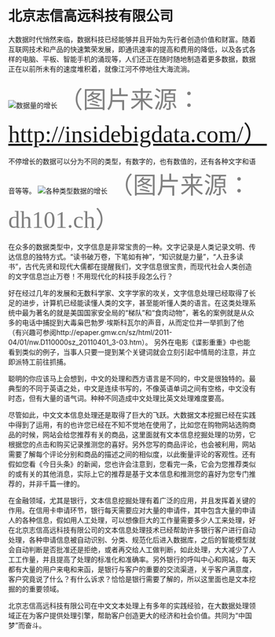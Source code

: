# 北京志信高远科技有限公司

大数据时代悄然来临，数据科技已经能够并且开始为先行者创造价值和财富。随着互联网技术和产品的快速繁荣发展，即通讯速率的提高和费用的降低，以及各式各样的电脑、平板、智能手机的涌现等，人们还正在随时随地制造着更多数据，数据正在以前所未有的速度堆积着，就像江河不停地往大海流淌。

![数据量的增长](http://insidebigdata.com/wp-content/uploads/2017/02/data-growth_HPE-guide.png) 
<font color=gray size=9 face="斜体">（图片来源：http://insidebigdata.com/）</font>

不停增长的数据可以分为不同的类型，有数字的，也有数值的，还有各种文字和语音等等。
![各种类型数据的增长](https://digitalhumanities101.files.wordpress.com/2014/10/data-growth.jpg)
<font color=gray size=9 face="斜体">（图片来源：dh101.ch）</font>

在众多的数据类型中，文字信息是非常宝贵的一种。文字记录是人类记录文明、传达信息的独特方式。“读书破万卷，下笔如有神”，“知识就是力量”，“人丑多读书”，古代先贤和现代大儒都在提醒我们，文字信息很宝贵，而现代社会人类创造的文字信息岂止万卷！不用现代化的科技手段怎么行？

好在经过几年的发展和无数科学家、文字学家的攻关，文字信息处理已经取得了长足的进步，计算机已经能读懂人类的文字，甚至能听懂人类的语言。在这类处理系统中最为著名的就是美国国家安全局的“梯队”和“食肉动物”，著名的案例就是从众多的电话中捕捉到大毒枭巴勃罗·埃斯科瓦尔的声音，从而定位并一举抓到了他（有兴趣可参阅http://epaper.gmw.cn/sz/html/2011-04/01/nw.D110000sz_20110401_3-03.htm）。 另外在电影《谍影重重》中也能看到类似的例子，当事人只要一提到某个关键词就会立刻引起中情局的注意，并立即派特工前往抓捕。

聪明的你应该马上会想到，中文的处理和西方语言是不同的，中文是很独特的。最典型的不同于英语之处，中文是连续书写的，不像英语单词之间有空格，中文没有时态，但有大量的语气词。种种不同造成中文处理比英文处理难度要高。

尽管如此，中文文本信息处理还是取得了巨大的飞跃。大数据文本挖掘已经在实践中得到了运用，有的也许您已经在不知不觉地在使用了，比如您在购物网站选购商品的时候，网站会给您推荐有关的商品，这里面就有文本信息挖掘处理的功劳，它根据您的点击和购买记录推测您的喜好。另外您写的商品评论，也会被利用，网站需要了解每个评论分别和商品的描述之间的相似度，以此衡量评论的客观性。还有假如您看《今日头条》的新闻，您也许会注意到，您看完一条，它会为您推荐类似的或有关的其他消息，实际上它的推荐是基于文本信息和推测您的喜好为您专门推荐的，并非千篇一律的。

在金融领域，尤其是银行，文本信息挖掘处理有着广泛的应用，并且发挥着关键的作用。在信用卡申请环节，银行每天需要应对大量的申请件，其中包含大量的申请人的各种信息，假如用人工处理，可以想像巨大的工作量需要多少人工来处理，好在北京志信高远科技有限公司的文本信息处理技术已经帮助许多银行客户进行自动处理，各种申请信息被自动识别、分类、规范化后进入数据库，之后的智能模型就会自动判断是否批准还是拒绝，或者再交给人工做判断，如此处理，大大减少了人工工作量，并且提高了处理的标准化和准确率。另外银行的呼叫中心和网站，每天都有大量的用户来电和来函，是银行与客户的重要的交流渠道，关乎客户满意度，客户究竟说了什么？有什么诉求？恰恰是银行需要了解的，所以这里面也是文本挖掘的的重要领域。

北京志信高远科技有限公司在中文文本处理上有多年的实践经验，在大数据处理领域正在为客户提供处理引擎，帮助客户创造更大的经济和社会价值。共同为“中国梦”而奋斗。
